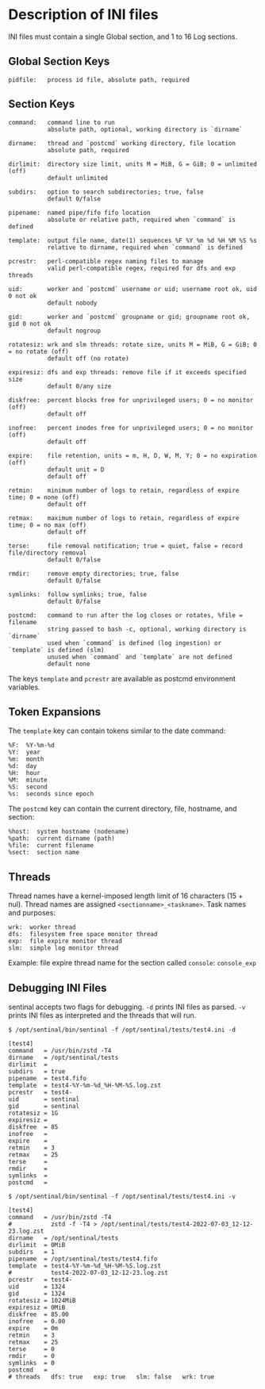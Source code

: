 # Description of INI files

INI files must contain a single Global section, and 1 to 16 Log sections.

## Global Section Keys

    pidfile:   process id file, absolute path, required

## Section Keys

    command:   command line to run
               absolute path, optional, working directory is `dirname`

    dirname:   thread and `postcmd` working directory, file location
               absolute path, required

    dirlimit:  directory size limit, units M = MiB, G = GiB; 0 = unlimited (off)
               default unlimited

    subdirs:   option to search subdirectories; true, false
               default 0/false

    pipename:  named pipe/fifo fifo location
               absolute or relative path, required when `command` is defined

    template:  output file name, date(1) sequences %F %Y %m %d %H %M %S %s
               relative to dirname, required when `command` is defined

    pcrestr:   perl-compatible regex naming files to manage
               valid perl-compatible regex, required for dfs and exp threads

    uid:       worker and `postcmd` username or uid; username root ok, uid 0 not ok
               default nobody

    gid:       worker and `postcmd` groupname or gid; groupname root ok, gid 0 not ok
               default nogroup

    rotatesiz: wrk and slm threads: rotate size, units M = MiB, G = GiB; 0 = no rotate (off)
               default off (no rotate)

    expiresiz: dfs and exp threads: remove file if it exceeds specified size
               default 0/any size

    diskfree:  percent blocks free for unprivileged users; 0 = no monitor (off)
               default off

    inofree:   percent inodes free for unprivileged users; 0 = no monitor (off)
               default off

    expire:    file retention, units = m, H, D, W, M, Y; 0 = no expiration (off)
               default unit = D
               default off

    retmin:    minimum number of logs to retain, regardless of expire time; 0 = none (off)
               default off

    retmax:    maximum number of logs to retain, regardless of expire time; 0 = no max (off)
               default off

    terse:     file removal notification; true = quiet, false = record file/directory removal
               default 0/false

    rmdir:     remove empty directories; true, false
               default 0/false

    symlinks:  follow symlinks; true, false
               default 0/false

    postcmd:   command to run after the log closes or rotates, %file = filename
               string passed to bash -c, optional, working directory is `dirname`
               used when `command` is defined (log ingestion) or `template` is defined (slm)
               unused when `command` and `template` are not defined
               default none

The keys `template` and `pcrestr` are available as postcmd environment variables.

## Token Expansions

The `template` key can contain tokens similar to the date command:

    %F:  %Y-%m-%d
    %Y:  year
    %m:  month
    %d:  day
    %H:  hour
    %M:  minute
    %S:  second
    %s:  seconds since epoch

The `postcmd` key can contain the current directory, file, hostname, and section:

    %host:  system hostname (nodename)
    %path:  current dirname (path)
    %file:  current filename
    %sect:  section name

## Threads

Thread names have a kernel-imposed length limit of 16 characters (15 + nul).
Thread names are assigned `<sectionname>_<taskname>`.  Task names and purposes:

    wrk:  worker thread
    dfs:  filesystem free space monitor thread
    exp:  file expire monitor thread
    slm:  simple log monitor thread

Example: file expire thread name for the section called `console`: `console_exp`

## Debugging INI Files

sentinal accepts two flags for debugging.
`-d` prints INI files as parsed.
`-v` prints INI files as interpreted and the threads that will run.

    $ /opt/sentinal/bin/sentinal -f /opt/sentinal/tests/test4.ini -d

    [test4]
    command   = /usr/bin/zstd -T4
    dirname   = /opt/sentinal/tests
    dirlimit  = 
    subdirs   = true
    pipename  = test4.fifo
    template  = test4-%Y-%m-%d_%H-%M-%S.log.zst
    pcrestr   = test4-
    uid       = sentinal
    gid       = sentinal
    rotatesiz = 1G
    expiresiz = 
    diskfree  = 85
    inofree   = 
    expire    = 
    retmin    = 3
    retmax    = 25
    terse     = 
    rmdir     = 
    symlinks  = 
    postcmd   = 

    $ /opt/sentinal/bin/sentinal -f /opt/sentinal/tests/test4.ini -v

    [test4]
    command   = /usr/bin/zstd -T4
    #           zstd -f -T4 > /opt/sentinal/tests/test4-2022-07-03_12-12-23.log.zst
    dirname   = /opt/sentinal/tests
    dirlimit  = 0MiB
    subdirs   = 1
    pipename  = /opt/sentinal/tests/test4.fifo
    template  = test4-%Y-%m-%d_%H-%M-%S.log.zst
    #           test4-2022-07-03_12-12-23.log.zst
    pcrestr   = test4-
    uid       = 1324
    gid       = 1324
    rotatesiz = 1024MiB
    expiresiz = 0MiB
    diskfree  = 85.00
    inofree   = 0.00
    expire    = 0m
    retmin    = 3
    retmax    = 25
    terse     = 0
    rmdir     = 0
    symlinks  = 0
    postcmd   = 
    # threads   dfs: true   exp: true   slm: false   wrk: true

